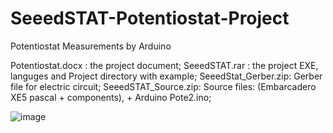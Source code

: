 # SeeedSTAT-Potentiostat-Project
Potentiostat Measurements by Arduino

Potentiostat.docx   : the project document;
SeeedSTAT.rar       : the project EXE, languges and Project directory with example;
SeeedStat_Gerber.zip: Gerber file for electric circuit;
SeeedSTAT_Source.zip: Source files: (Embarcadero XE5 pascal + components), + Arduino Pote2.ino;

![image](https://user-images.githubusercontent.com/17915931/113484934-4a315e80-94ab-11eb-8894-f6c423d4187a.png)
